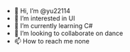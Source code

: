 - 👋 Hi, I’m @yu22114
- 👀 I’m interested in UI
- 🌱 I’m currently learning C#
- 💞️ I’m looking to collaborate on dance
- 📫 How to reach me none

<!---
yu22114/yu22114 is a ✨ special ✨ repository because its `README.md` (this file) appears on your GitHub profile.
You can click the Preview link to take a look at your changes.
--->
